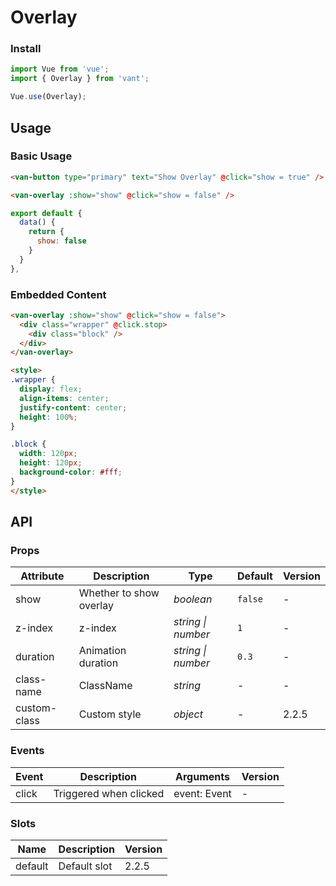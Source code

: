 # Overlay

### Install

``` javascript
import Vue from 'vue';
import { Overlay } from 'vant';

Vue.use(Overlay);
```

## Usage

### Basic Usage

```html
<van-button type="primary" text="Show Overlay" @click="show = true" />

<van-overlay :show="show" @click="show = false" />
```

```js
export default {
  data() {
    return {
      show: false
    }
  }
},
```

### Embedded Content

```html
<van-overlay :show="show" @click="show = false">
  <div class="wrapper" @click.stop>
    <div class="block" />
  </div>
</van-overlay>

<style>
.wrapper {
  display: flex;
  align-items: center;
  justify-content: center;
  height: 100%;
}

.block {
  width: 120px;
  height: 120px;
  background-color: #fff;
}
</style>
```

## API

### Props

| Attribute | Description | Type | Default | Version |
|------|------|------|------|------|
| show | Whether to show overlay | *boolean* | `false` | - |
| z-index | z-index | *string \| number* | `1` | - |
| duration | Animation duration | *string \| number* | `0.3` | - |
| class-name | ClassName | *string* | - | - |
| custom-class | Custom style | *object* | - | 2.2.5 |

### Events

| Event | Description | Arguments | Version |
|------|------|------|------|
| click | Triggered when clicked | event: Event | - |

### Slots

| Name | Description | Version |
|------|------|------|
| default | Default slot | 2.2.5 |
